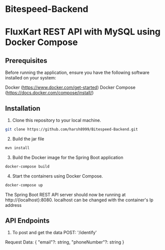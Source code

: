 # Bitespeed-Backend

# FluxKart REST API with MySQL using Docker Compose

## Prerequisites
Before running the application, ensure you have the following software installed on your system:

Docker (https://www.docker.com/get-started)
Docker Compose (https://docs.docker.com/compose/install/)


## Installation
1. Clone this repository to your local machine.
```bash
git clone https://github.com/harsh8999/Bitespeed-Backend.git
```

2. Build the jar file
```bash
mvn install
```
3. Build the Docker image for the Spring Boot application
```bash
docker-compose build
```

4. Start the containers using Docker Compose.
```bash
docker-compose up
```
The Spring Boot REST API server should now be running at http://{localhost}:8080.
localhost can be changed with the container's Ip address


## API Endpoints

1. To post and get the data
POST: '/identify'

Request Data: {
	"email"?: string,
	"phoneNumber"?: string
}


